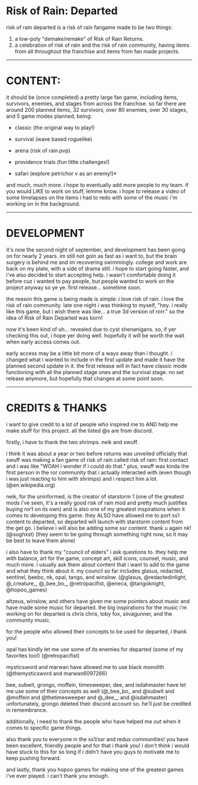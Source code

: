 # Risk of Rain: Departed
risk of rain departed is a risk of rain fangame made to be two things:
1. a low-poly "demake/remake" of Risk of Rain Returns.
2. a celebration of risk of rain and the risk of rain community, having items from all throughout the franchise and items from fan made projects.

----------
# CONTENT:

it should be (once completed) a pretty large fan game, including items, survivors, enemies, and stages from across the franchise. so far there are around 200 planned items, 32 survivors, over 80 enemies, over 30 stages, and 5 game modes planned, being:

- classic (the original way to play!)

- survival (wave based roguelike)

- arena (risk of rain pvp)

- providence trials (fun little challenges!)

- safari (explore petrichor v as an enemy!)*

and much, much more. i hope to eventually add more people to my team. if you would LIKE to work on stuff, lemme know. i hope to release a video of some timelapses on the items i had to redo with some of the music i'm working on in the background.

----------
# DEVELOPMENT

it's now the second night of september, and development has been going on for nearly 2 years. im still not goin as fast as i want to, but the brain surgery is behind me and im recovering swimmingly. college and work are back on my plate, with a side of drama still. i hope to start going faster, and i've also decided to start accepting help. i wasn't comfortable doing it before cuz i wanted to pay people, but people wanted to work on the project anyway so ye ye. first release... sometime soon.

the reason this game is being made is simple: i love risk of rain. i love the risk of rain community. late one night i was thinking to myself, "hey. i really like this game, but i wish there was like... a true 3d version of rorr."
so the idea of Risk of Rain Departed was born! 

now it's been kind of uh... revealed due to cyst shenanigans. so, if yer checking this out, i hope yer doing well. hopefully it will be worth the wait when early access comes out.

early access may be a little bit more of a ways away than i thought. i changed what i wanted to include in the first update and made it have the planned second update in it. the first release will in fact have classic mode functioning with all the planned stage ones and the survival stage. no set release anymore, but hopefully that changes at some point soon.

----------
# CREDITS & THANKS
i want to give credit to a lot of people who inspired me to AND help me make stuff for this project. all the listed @s are from discord. 

firstly, i have to thank the two shrimps. neik and swuff. 

i think it was about a year or two before returns was unveiled officially that swuff was making a fan game of risk of rain called risk of rain: first contact and i was like "WOAH i wonder if i could do that." plus, swuff was kinda the first person in the ror community that i actually interacted with (even though i was just reacting to him with shrimps) and i respect him a lot. (@en.wikipedia.org)

neik, for the uninformed, is the creator of starstorm 1 (one of the greatest mods i've seen, it's a really good risk of rain mod and pretty much justifies buying ror1 on its own) and is also one of my greatest inspirations when it comes to developing this game. they ALSO have allowed me to port ss1 content to departed, so departed will launch with starstorm content from the get go. i believe i will also be adding some ssr content. thank u again nk! (@sughxst) (they seem to be going through something right now, so it may be best to leave them alone)

i also have to thank my "council of elders" i ask questions to. they help me with balance, art for the game, concept art, skill icons, counsel, music, and much more. i usually ask them about content that i want to add to the game and what they think about it. my council so far includes glasus, redacted, sentinel, beebo, nk, opal, tango, and winslow. (@glasus, @redactedinlight, @\_creature_, @\_bee_bo_, @retropacifist, @eneca, @tangoknight, @hopoo_games)

altzeus, winslow, and others have given me some pointers about music and have made some music for departed. the big inspirations for the music i'm working on for departed is chris chris, toby fox, siivagunner, and the community music.

for the people who allowed their concepts to be used for departed, i thank you!

opal has kindly let me use some of its enemies for departed (some of my favorites too!) (@retropacifist)

mysticsword and marwan have allowed me to use black monolith (@themysticsword and marwan6097266)

bee, subwit, grongo, moffein, timesweeper, dee, and isdahmaster have let me use some of their concepts as well (@\_bee_bo_ and @subwit and @moffein and @thetimesweeper and @\_dee__ and @isdahmaster)
unfortunately, grongo deleted their discord account so. he'll just be credited in remembrance. 

additionally, i need to thank the people who have helped me out when it comes to specific game things.

also thank you to everyone in the ss1/ssr and redux communities! you have been excellent, friendly people and for that i thank you! i don't think i would have stuck to this for so long if i didn't have you guys to motivate me to keep pushing forward.

and lastly, thank you hopoo games for making one of the greatest games i've ever played. i can't thank you enough.
